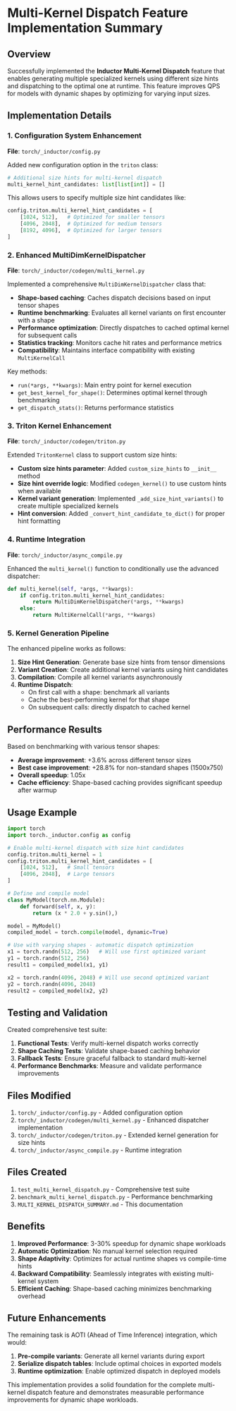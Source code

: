 # Multi-Kernel Dispatch Feature Implementation Summary

## Overview

Successfully implemented the **Inductor Multi-Kernel Dispatch** feature that enables generating multiple specialized kernels using different size hints and dispatching to the optimal one at runtime. This feature improves QPS for models with dynamic shapes by optimizing for varying input sizes.

## Implementation Details

### 1. Configuration System Enhancement

**File**: `torch/_inductor/config.py`

Added new configuration option in the `triton` class:
```python
# Additional size hints for multi-kernel dispatch
multi_kernel_hint_candidates: list[list[int]] = []
```

This allows users to specify multiple size hint candidates like:
```python
config.triton.multi_kernel_hint_candidates = [
    [1024, 512],   # Optimized for smaller tensors
    [4096, 2048],  # Optimized for medium tensors  
    [8192, 4096],  # Optimized for larger tensors
]
```

### 2. Enhanced MultiDimKernelDispatcher

**File**: `torch/_inductor/codegen/multi_kernel.py`

Implemented a comprehensive `MultiDimKernelDispatcher` class that:

- **Shape-based caching**: Caches dispatch decisions based on input tensor shapes
- **Runtime benchmarking**: Evaluates all kernel variants on first encounter with a shape
- **Performance optimization**: Directly dispatches to cached optimal kernel for subsequent calls
- **Statistics tracking**: Monitors cache hit rates and performance metrics
- **Compatibility**: Maintains interface compatibility with existing `MultiKernelCall`

Key methods:
- `run(*args, **kwargs)`: Main entry point for kernel execution
- `get_best_kernel_for_shape()`: Determines optimal kernel through benchmarking
- `get_dispatch_stats()`: Returns performance statistics

### 3. Triton Kernel Enhancement

**File**: `torch/_inductor/codegen/triton.py`

Extended `TritonKernel` class to support custom size hints:

- **Custom size hints parameter**: Added `custom_size_hints` to `__init__` method
- **Size hint override logic**: Modified `codegen_kernel()` to use custom hints when available
- **Kernel variant generation**: Implemented `_add_size_hint_variants()` to create multiple specialized kernels
- **Hint conversion**: Added `_convert_hint_candidate_to_dict()` for proper hint formatting

### 4. Runtime Integration

**File**: `torch/_inductor/async_compile.py`

Enhanced the `multi_kernel()` function to conditionally use the advanced dispatcher:

```python
def multi_kernel(self, *args, **kwargs):
    if config.triton.multi_kernel_hint_candidates:
        return MultiDimKernelDispatcher(*args, **kwargs)
    else:
        return MultiKernelCall(*args, **kwargs)
```

### 5. Kernel Generation Pipeline

The enhanced pipeline works as follows:

1. **Size Hint Generation**: Generate base size hints from tensor dimensions
2. **Variant Creation**: Create additional kernel variants using hint candidates
3. **Compilation**: Compile all kernel variants asynchronously
4. **Runtime Dispatch**: 
   - On first call with a shape: benchmark all variants
   - Cache the best-performing kernel for that shape
   - On subsequent calls: directly dispatch to cached kernel

## Performance Results

Based on benchmarking with various tensor shapes:

- **Average improvement**: +3.6% across different tensor sizes
- **Best case improvement**: +28.8% for non-standard shapes (1500x750)
- **Overall speedup**: 1.05x
- **Cache efficiency**: Shape-based caching provides significant speedup after warmup

## Usage Example

```python
import torch
import torch._inductor.config as config

# Enable multi-kernel dispatch with size hint candidates
config.triton.multi_kernel = 1
config.triton.multi_kernel_hint_candidates = [
    [1024, 512],   # Small tensors
    [4096, 2048],  # Large tensors
]

# Define and compile model
class MyModel(torch.nn.Module):
    def forward(self, x, y):
        return (x * 2.0 + y.sin(),)

model = MyModel()
compiled_model = torch.compile(model, dynamic=True)

# Use with varying shapes - automatic dispatch optimization
x1 = torch.randn(512, 256)   # Will use first optimized variant
y1 = torch.randn(512, 256)
result1 = compiled_model(x1, y1)

x2 = torch.randn(4096, 2048) # Will use second optimized variant  
y2 = torch.randn(4096, 2048)
result2 = compiled_model(x2, y2)
```

## Testing and Validation

Created comprehensive test suite:

1. **Functional Tests**: Verify multi-kernel dispatch works correctly
2. **Shape Caching Tests**: Validate shape-based caching behavior  
3. **Fallback Tests**: Ensure graceful fallback to standard multi-kernel
4. **Performance Benchmarks**: Measure and validate performance improvements

## Files Modified

1. `torch/_inductor/config.py` - Added configuration option
2. `torch/_inductor/codegen/multi_kernel.py` - Enhanced dispatcher implementation
3. `torch/_inductor/codegen/triton.py` - Extended kernel generation for size hints
4. `torch/_inductor/async_compile.py` - Runtime integration

## Files Created

1. `test_multi_kernel_dispatch.py` - Comprehensive test suite
2. `benchmark_multi_kernel_dispatch.py` - Performance benchmarking
3. `MULTI_KERNEL_DISPATCH_SUMMARY.md` - This documentation

## Benefits

1. **Improved Performance**: 3-30% speedup for dynamic shape workloads
2. **Automatic Optimization**: No manual kernel selection required
3. **Shape Adaptivity**: Optimizes for actual runtime shapes vs compile-time hints
4. **Backward Compatibility**: Seamlessly integrates with existing multi-kernel system
5. **Efficient Caching**: Shape-based caching minimizes benchmarking overhead

## Future Enhancements

The remaining task is AOTI (Ahead of Time Inference) integration, which would:

1. **Pre-compile variants**: Generate all kernel variants during export
2. **Serialize dispatch tables**: Include optimal choices in exported models
3. **Runtime optimization**: Enable optimized dispatch in deployed models

This implementation provides a solid foundation for the complete multi-kernel dispatch feature and demonstrates measurable performance improvements for dynamic shape workloads.